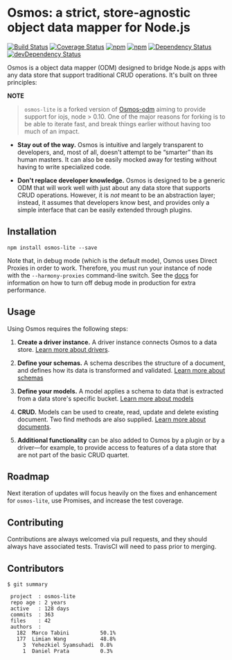 # Osmos: a strict, store-agnostic object data mapper for Node.js

[![Build Status](https://travis-ci.org/limianwang/osmos-lite.svg?branch=master)](https://travis-ci.org/limianwang/osmos-lite)
[![Coverage Status](https://coveralls.io/repos/limianwang/osmos-lite/badge.svg?branch=master)](https://coveralls.io/r/limianwang/osmos-lite?branch=master)
[![npm](https://img.shields.io/npm/v/osmos-lite.svg?style=flat-square)](https://www.npmjs.com/package/osmos-lite)
[![npm](https://img.shields.io/npm/dm/osmos-lite.svg?style=flat-square)](https://www.npmjs.com/package/osmos-lite)
[![Dependency Status](https://david-dm.org/limianwang/osmos-lite.svg?style=flat-square)](https://david-dm.org/limianwang/osmos-lite)
[![devDependency Status](https://david-dm.org/limianwang/osmos-lite/dev-status.svg?style=flat-square)](https://david-dm.org/limianwang/osmos-lite#info=devDependencies)

Osmos is a object data mapper (ODM) designed to bridge Node.js apps with any data store that support traditional CRUD operations. It's built on three principles:

**NOTE**

> `osmos-lite` is a forked version of [Osmos-odm](https://github.com/telemetryapp/osmos) aiming to provide support for iojs, node > 0.10. One of the major reasons for forking is to be able to iterate fast, and break things earlier without having too much of an impact.

- **Stay out of the way.** Osmos is intuitive and largely transparent to developers, and, most of all, doesn't attempt to be “smarter” than its human masters. It can also be easily mocked away for testing without having to write specialized code.

- **Don't replace developer knowledge.** Osmos is designed to be a generic ODM that will work well with just about any data store that supports CRUD operations. However, it is _not_ meant to be an abstraction layer; instead, it assumes that developers know best, and provides only a simple interface that can be easily extended through plugins.

## Installation

```
npm install osmos-lite --save
```

Note that, in debug mode (which is the default mode), Osmos uses Direct Proxies in order to work. Therefore, you must run your instance of node with the `--harmony-proxies` command-line switch. See the [docs](docs/document.md) for information on how to turn off debug mode in production for extra performance.

## Usage

Using Osmos requires the following steps:

1. **Create a driver instance.** A driver instance connects Osmos to a data store. [Learn more about drivers](docs/drivers/index.md).

1. **Define your schemas.** A schema describes the structure of a document, and defines how its data is transformed and validated. [Learn more about schemas](docs/schema.md)

1. **Define your models.** A model applies a schema to data that is extracted from a data store's specific bucket. [Learn more about models](docs/model.md)

1. **CRUD.** Models can be used to create, read, update and delete existing document. Two find methods are also supplied. [Learn more about documents](docs/document.md).

1. **Additional functionality** can be also added to Osmos by a plugin or by a driver—for example, to provide access to features of a data store that are not part of the basic CRUD quartet.

## Roadmap

Next iteration of updates will focus heavily on the fixes and enhancement for `osmos-lite`, use Promises, and increase the test coverage.

## Contributing

Contributions are always welcomed via pull requests, and they should always have associated tests. TravisCI will need to pass prior to merging.

## Contributors

```
$ git summary

 project  : osmos-lite
 repo age : 2 years
 active   : 128 days
 commits  : 363
 files    : 42
 authors  :
   182	Marco Tabini          50.1%
   177	Limian Wang           48.8%
     3	Yehezkiel Syamsuhadi  0.8%
     1	Daniel Prata          0.3%
```
